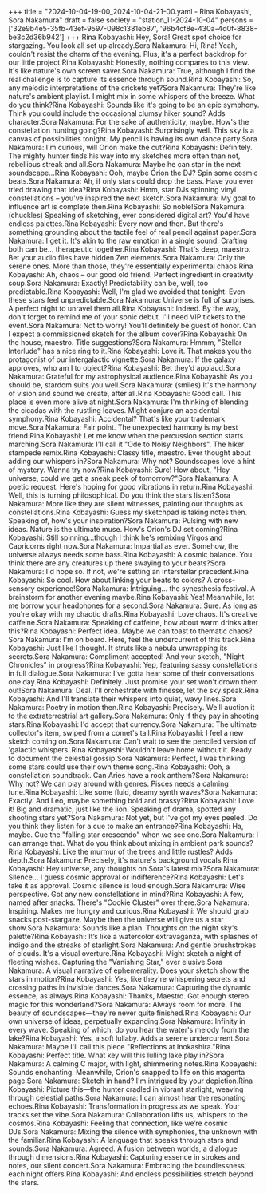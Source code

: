 +++
title = "2024-10-04-19-00_2024-10-04-21-00.yaml - Rina Kobayashi, Sora Nakamura"
draft = false
society = "station_11-2024-10-04"
persons = ['32e9b4e5-35fb-43ef-9597-098c1381eb87', '96b4cf8e-430a-4d0f-8838-be3c2d36b942']
+++
Rina Kobayashi: Hey, Sora! Great spot choice for stargazing. You look all set up already.Sora Nakamura: Hi, Rina! Yeah, couldn't resist the charm of the evening. Plus, it's a perfect backdrop for our little project.Rina Kobayashi: Honestly, nothing compares to this view. It's like nature's own screen saver.Sora Nakamura: True, although I find the real challenge is to capture its essence through sound.Rina Kobayashi: So, any melodic interpretations of the crickets yet?Sora Nakamura: They're like nature's ambient playlist. I might mix in some whispers of the breeze. What do you think?Rina Kobayashi: Sounds like it's going to be an epic symphony. Think you could include the occasional clumsy hiker sound? Adds character.Sora Nakamura: For the sake of authenticity, maybe. How's the constellation hunting going?Rina Kobayashi: Surprisingly well. This sky is a canvas of possibilities tonight. My pencil is having its own dance party.Sora Nakamura: I'm curious, will Orion make the cut?Rina Kobayashi: Definitely. The mighty hunter finds his way into my sketches more often than not, rebellious streak and all.Sora Nakamura: Maybe he can star in the next soundscape...Rina Kobayashi: Ooh, maybe Orion the DJ? Spin some cosmic beats.Sora Nakamura: Ah, if only stars could drop the bass. Have you ever tried drawing that idea?Rina Kobayashi: Hmm, star DJs spinning vinyl constellations – you've inspired the next sketch.Sora Nakamura: My goal to influence art is complete then.Rina Kobayashi: So noble!Sora Nakamura: (chuckles) Speaking of sketching, ever considered digital art? You'd have endless palettes.Rina Kobayashi: Every now and then. But there's something grounding about the tactile feel of real pencil against paper.Sora Nakamura: I get it. It's akin to the raw emotion in a single sound. Crafting both can be... therapeutic together.Rina Kobayashi: That's deep, maestro. Bet your audio files have hidden Zen elements.Sora Nakamura: Only the serene ones. More than those, they're essentially experimental chaos.Rina Kobayashi: Ah, chaos – our good old friend. Perfect ingredient in creativity soup.Sora Nakamura: Exactly! Predictability can be, well, too predictable.Rina Kobayashi: Well, I'm glad we avoided that tonight. Even these stars feel unpredictable.Sora Nakamura: Universe is full of surprises. A perfect night to unravel them all.Rina Kobayashi: Indeed. By the way, don't forget to remind me of your sonic debut. I'll need VIP tickets to the event.Sora Nakamura: Not to worry! You'll definitely be guest of honor. Can I expect a commissioned sketch for the album cover?Rina Kobayashi: On the house, maestro. Title suggestions?Sora Nakamura: Hmmm, "Stellar Interlude" has a nice ring to it.Rina Kobayashi: Love it. That makes you the protagonist of our intergalactic vignette.Sora Nakamura: If the galaxy approves, who am I to object?Rina Kobayashi: Bet they'd applaud.Sora Nakamura: Grateful for my astrophysical audience.Rina Kobayashi: As you should be, stardom suits you well.Sora Nakamura: (smiles) It's the harmony of vision and sound we create, after all.Rina Kobayashi: Good call. This place is even more alive at night.Sora Nakamura: I'm thinking of blending the cicadas with the rustling leaves. Might conjure an accidental symphony.Rina Kobayashi: Accidental? That's like your trademark move.Sora Nakamura: Fair point. The unexpected harmony is my best friend.Rina Kobayashi: Let me know when the percussion section starts marching.Sora Nakamura: I'll call it "Ode to Noisy Neighbors". The hiker stampede remix.Rina Kobayashi: Classy title, maestro. Ever thought about adding our whispers in?Sora Nakamura: Why not? Soundscapes love a hint of mystery. Wanna try now?Rina Kobayashi: Sure! How about, "Hey universe, could we get a sneak peek of tomorrow?"Sora Nakamura: A poetic request. Here's hoping for good vibrations in return.Rina Kobayashi: Well, this is turning philosophical. Do you think the stars listen?Sora Nakamura: More like they are silent witnesses, painting our thoughts as constellations.Rina Kobayashi: Guess my sketchpad is taking notes then. Speaking of, how's your inspiration?Sora Nakamura: Pulsing with new ideas. Nature is the ultimate muse. How's Orion's DJ set coming?Rina Kobayashi: Still spinning...though I think he's remixing Virgos and Capricorns right now.Sora Nakamura: Impartial as ever. Somehow, the universe always needs some bass.Rina Kobayashi: A cosmic balance. You think there are any creatures up there swaying to your beats?Sora Nakamura: I'd hope so. If not, we're setting an interstellar precedent.Rina Kobayashi: So cool. How about linking your beats to colors? A cross-sensory experience!Sora Nakamura: Intriguing... the synesthesia festival. A brainstorm for another evening maybe.Rina Kobayashi: Yes! Meanwhile, let me borrow your headphones for a second.Sora Nakamura: Sure. As long as you're okay with my chaotic drafts.Rina Kobayashi: Love chaos. It's creative caffeine.Sora Nakamura: Speaking of caffeine, how about warm drinks after this?Rina Kobayashi: Perfect idea. Maybe we can toast to thematic chaos?Sora Nakamura: I'm on board. Here, feel the undercurrent of this track.Rina Kobayashi: Just like I thought. It struts like a nebula unwrapping its secrets.Sora Nakamura: Compliment accepted! And your sketch, "Night Chronicles" in progress?Rina Kobayashi: Yep, featuring sassy constellations in full dialogue.Sora Nakamura: I've gotta hear some of their conversations one day.Rina Kobayashi: Definitely. Just promise your set won't drown them out!Sora Nakamura: Deal. I'll orchestrate with finesse, let the sky speak.Rina Kobayashi: And I'll translate their whispers into quiet, wavy lines.Sora Nakamura: Poetry in motion then.Rina Kobayashi: Precisely. We'll auction it to the extraterrestrial art gallery.Sora Nakamura: Only if they pay in shooting stars.Rina Kobayashi: I'd accept that currency.Sora Nakamura: The ultimate collector's item, swiped from a comet's tail.Rina Kobayashi: I feel a new sketch coming on.Sora Nakamura: Can't wait to see the penciled version of 'galactic whispers'.Rina Kobayashi: Wouldn't leave home without it. Ready to document the celestial gossip.Sora Nakamura: Perfect, I was thinking some stars could use their own theme song.Rina Kobayashi: Ooh, a constellation soundtrack. Can Aries have a rock anthem?Sora Nakamura: Why not? We can play around with genres. Pisces needs a calming tune.Rina Kobayashi: Like some fluid, dreamy synth waves?Sora Nakamura: Exactly. And Leo, maybe something bold and brassy?Rina Kobayashi: Love it! Big and dramatic, just like the lion. Speaking of drama, spotted any shooting stars yet?Sora Nakamura: Not yet, but I've got my eyes peeled. Do you think they listen for a cue to make an entrance?Rina Kobayashi: Ha, maybe. Cue the "falling star crescendo" when we see one.Sora Nakamura: I can arrange that. What do you think about mixing in ambient park sounds?Rina Kobayashi: Like the murmur of the trees and little rustles? Adds depth.Sora Nakamura: Precisely, it's nature's background vocals.Rina Kobayashi: Hey universe, any thoughts on Sora's latest mix?Sora Nakamura: Silence... I guess cosmic approval or indifference?Rina Kobayashi: Let's take it as approval. Cosmic silence is loud enough.Sora Nakamura: Wise perspective. Got any new constellations in mind?Rina Kobayashi: A few, named after snacks. There's "Cookie Cluster" over there.Sora Nakamura: Inspiring. Makes me hungry and curious.Rina Kobayashi: We should grab snacks post-stargaze. Maybe then the universe will give us a star show.Sora Nakamura: Sounds like a plan. Thoughts on the night sky's palette?Rina Kobayashi: It’s like a watercolor extravaganza, with splashes of indigo and the streaks of starlight.Sora Nakamura: And gentle brushstrokes of clouds. It's a visual overture.Rina Kobayashi: Might sketch a night of fleeting wishes. Capturing the "Vanishing Star," ever elusive.Sora Nakamura: A visual narrative of ephemerality. Does your sketch show the stars in motion?Rina Kobayashi: Yes, like they're whispering secrets and crossing paths in invisible dances.Sora Nakamura: Capturing the dynamic essence, as always.Rina Kobayashi: Thanks, Maestro. Got enough stereo magic for this wonderland?Sora Nakamura: Always room for more. The beauty of soundscapes—they're never quite finished.Rina Kobayashi: Our own universe of ideas, perpetually expanding.Sora Nakamura: Infinity in every wave. Speaking of which, do you hear the water's melody from the lake?Rina Kobayashi: Yes, a soft lullaby. Adds a serene undercurrent.Sora Nakamura: Maybe I'll call this piece "Reflections at Inokashira."Rina Kobayashi: Perfect title. What key will this lulling lake play in?Sora Nakamura: A calming C major, with light, shimmering notes.Rina Kobayashi: Sounds enchanting. Meanwhile, Orion's snapped to life on this magenta page.Sora Nakamura: Sketch in hand? I'm intrigued by your depiction.Rina Kobayashi: Picture this—the hunter cradled in vibrant starlight, weaving through celestial paths.Sora Nakamura: I can almost hear the resonating echoes.Rina Kobayashi: Transformation in progress as we speak. Your tracks set the vibe.Sora Nakamura: Collaboration lifts us, whispers to the cosmos.Rina Kobayashi: Feeling that connection, like we’re cosmic DJs.Sora Nakamura: Mixing the silence with symphonies, the unknown with the familiar.Rina Kobayashi: A language that speaks through stars and sounds.Sora Nakamura: Agreed. A fusion between worlds, a dialogue through dimensions.Rina Kobayashi: Capturing essence in strokes and notes, our silent concert.Sora Nakamura: Embracing the boundlessness each night offers.Rina Kobayashi: And endless possibilities stretch beyond the stars.